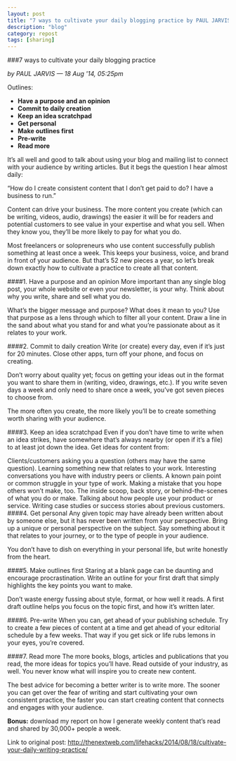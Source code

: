 ```yaml
---
layout: post
title: "7 ways to cultivate your daily blogging practice by PAUL JARVIS"
description: "blog"
category: repost
tags: [sharing]
---
```



###7 ways to cultivate your daily blogging practice

_by PAUL JARVIS  — 18 Aug '14, 05:25pm_

Outlines:

- **Have a purpose and an opinion**
- **Commit to daily creation**
- **Keep an idea scratchpad**
- **Get personal**
- **Make outlines first**
- **Pre-write**
- **Read more**

It’s all well and good to talk about using your blog and mailing list to connect with your audience by writing articles. But it begs the question I hear almost daily:

“How do I create consistent content that I don’t get paid to do? I have a business to run.”

Content can drive your business. The more content you create (which can be writing, videos, audio, drawings) the easier it will be for readers and potential customers to see value in your expertise and what you sell. When they know you, they’ll be more likely to pay for what you do.

Most freelancers or solopreneurs who use content successfully publish something at least once a week. This keeps your business, voice, and brand in front of your audience. But that’s 52 new pieces a year, so let’s break down exactly how to cultivate a practice to create all that content.

####1. Have a purpose and an opinion
More important than any single blog post, your whole website or even your newsletter, is your why. Think about why you write, share and sell what you do.

What’s the bigger message and purpose? What does it mean to you? Use that purpose as a lens through which to filter all your content. Draw a line in the sand about what you stand for and what you’re passionate about as it relates to your work.

####2. Commit to daily creation
Write (or create) every day, even if it’s just for 20 minutes. Close other apps, turn off your phone, and focus on creating.

Don’t worry about quality yet; focus on getting your ideas out in the format you want to share them in (writing, video, drawings, etc.). If you write seven days a week and only need to share once a week, you’ve got seven pieces to choose from.

The more often you create, the more likely you’ll be to create something worth sharing with your audience. 

####3. Keep an idea scratchpad
Even if you don’t have time to write when an idea strikes, have somewhere that’s always nearby (or open if it’s a file) to at least jot down the idea. Get ideas for content from:

Clients/customers asking you a question (others may have the same question).
Learning something new that relates to your work.
Interesting conversations you have with industry peers or clients.
A known pain point or common struggle in your type of work.
Making a mistake that you hope others won’t make, too.
The inside scoop, back story, or behind-the-scenes of what you do or make.
Talking about how people use your product or service.
Writing case studies or success stories about previous customers.
####4. Get personal
Any given topic may have already been written about by someone else, but it has never been written from your perspective. Bring up a unique or personal perspective on the subject. Say something about it that relates to your journey, or to the type of people in your audience.

You don’t have to dish on everything in your personal life, but write honestly from the heart.

####5. Make outlines first
Staring at a blank page can be daunting and encourage procrastination. Write an outline for your first draft that simply highlights the key points you want to make.

Don’t waste energy fussing about style, format, or how well it reads. A first draft outline helps you focus on the topic first, and how it’s written later.

####6. Pre-write
When you can, get ahead of your publishing schedule. Try to create a few pieces of content at a time and get ahead of your editorial schedule by a few weeks. That way if you get sick or life rubs lemons in your eyes, you’re covered.

####7. Read more
The more books, blogs, articles and publications that you read, the more ideas for topics you’ll have. Read outside of your industry, as well. You never know what will inspire you to create new content. 

The best advice for becoming a better writer is to write more. The sooner you can get over the fear of writing and start cultivating your own consistent practice, the faster you can start creating content that connects and engages with your audience.

**Bonus:** download my report on how I generate weekly content that’s read and shared by 30,000+ people a week.


Link to original post:
<http://thenextweb.com/lifehacks/2014/08/18/cultivate-your-daily-writing-practice/>